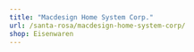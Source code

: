 ```yaml
---
title: "Macdesign Home System Corp."
url: /santa-rosa/macdesign-home-system-corp/
shop: Eisenwaren
---
```

